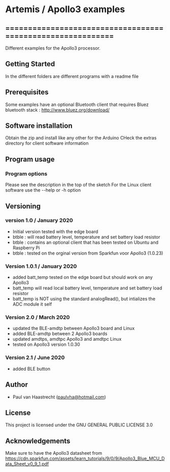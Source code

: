 # Artemis / Apollo3 examples

## ===========================================================

Different examples for the Apollo3  processor.

## Getting Started
In the different folders are different programs with a readme file

## Prerequisites
Some examples have an optional Bluetooth client that requires
Bluez bluetooth stack : http://www.bluez.org/download/

## Software installation
Obtain the zip and install like any other for the Arduino
CHeck the extras directory for client software information

## Program usage
### Program options
Please see the description in the top of the sketch
For the Linux client software use the --help or -h option

## Versioning

### version 1.0 / January 2020
 * Initial version tested with the edge board
 * btble : will read battery level, temperature and set battery load resistor
 * btble : contains an optional client that has been tested on Ubuntu and Raspberry Pi
 * btble : tested on the orginal version from Sparkfun voor Apollo3 (1.0.23)

### Version 1.0.1 / January 2020
 * added batt_temp tested on the edge board but should work on any Apollo3
 * batt_temp will read local battery level, temperature and set battery load resistor
 * batt_temp is NOT using the standard analogRead(), but intializes the ADC module it self

### Version 2.0 / March 2020
 * updated the BLE-amdtp between Apollo3 board and Linux
 * added BLE-amdtp between 2 Apollo3 boards
 * updated amdtps, amdtpc Apollo3 and amdtpc Linux
 * tested on Apollo3 version 1.0.30

### Version 2.1 / June 2020
 * added BLE button

## Author
 * Paul van Haastrecht (paulvha@hotmail.com)

## License
This project is licensed under the GNU GENERAL PUBLIC LICENSE 3.0

## Acknowledgements
Make sure to have the Apollo3 datasheet from https://cdn.sparkfun.com/assets/learn_tutorials/9/0/9/Apollo3_Blue_MCU_Data_Sheet_v0_9_1.pdf
